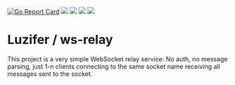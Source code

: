[![Go Report Card](https://goreportcard.com/badge/github.com/Luzifer/ws-relay)](https://goreportcard.com/report/github.com/Luzifer/ws-relay)
![](https://badges.fyi/github/license/Luzifer/ws-relay)
![](https://badges.fyi/github/downloads/Luzifer/ws-relay)
![](https://badges.fyi/github/latest-release/Luzifer/ws-relay)
![](https://knut.in/project-status/ws-relay)

# Luzifer / ws-relay

This project is a very simple WebSocket relay service: No auth, no message parsing, just 1-n clients connecting to the same socket name receiving all messages sent to the socket.

